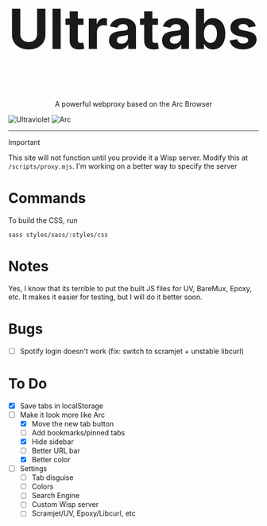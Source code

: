 <h1 align="center" style="font-size: 7rem">Ultratabs</h1>
<p align="center">A powerful webproxy based on the Arc Browser</p>

![Ultraviolet](https://img.shields.io/badge/Ultraviolet-Powered-purple?style=for-the-badge)
![Arc](https://img.shields.io/badge/Arc-Inspired-000000?style=for-the-badge&logo=arc&logoColor=white)
<hr>

> [!IMPORTANT]  
> This site will not function until you provide it a Wisp server. Modify this at `/scripts/proxy.mjs`. I'm working on a better way to specify the server

# Commands
To build the CSS, run 
```
sass styles/sass/:styles/css
```

# Notes
Yes, I know that its terrible to put the built JS files for UV, BareMux, Epoxy, etc. It makes it easier for testing, but I will do it better soon.

# Bugs
- [ ] Spotify login doesn't work (fix: switch to scramjet + unstable libcurl)

# To Do
- [x] Save tabs in localStorage
- [ ] Make it look more like Arc
     - [x] Move the new tab button
     - [ ] Add bookmarks/pinned tabs
     - [x] Hide sidebar
     - [ ] Better URL bar
     - [x] Better color
- [ ] Settings
     - [ ] Tab disguise
     - [ ] Colors
     - [ ] Search Engine
     - [ ] Custom Wisp server
     - [ ] Scramjet/UV, Epoxy/Libcurl, etc